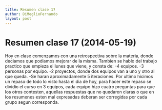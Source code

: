 ```yaml
---
title: Resumen clase 17
author: DiMeglioFernando
layout: post
---
```

Resumen clase 17 (2014-05-19)
===============

Hoy en clase comenzamos con una retrospectiva sobre la materia, donde deciamos que podiamos mejorar de la misma. Tambien se hablo del trabajo practico que empieza el lunes que viene, y consta de:
-4 equipos.
-3 personas por equipo.
-2 proyectos, donde dos equipos van a uno y otro al que queda.
-Se haran aproximadamente 5 iteraciones.
Por ultimo hicimos un repaso de todo lo visto hasta el dia de hoy, para hacer este repaso se dividio el curso en 3 equipos, cada equipo hizo cuatro preguntas para que los otros contesten, aquellas respuestas que no quedaron claras o que en los resumenes esten mal expresadas deberan ser corregidas por cada grupo segun corresponda.
